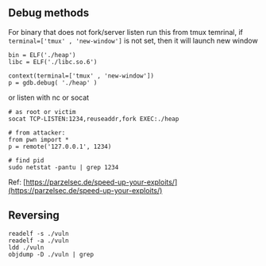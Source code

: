 
## Debug methods
For binary that does not fork/server listen
run this from tmux temrinal, if `terminal=['tmux' , 'new-window']` is not set, then it will launch new window
```
bin = ELF('./heap')
libc = ELF('./libc.so.6')

context(terminal=['tmux' , 'new-window'])
p = gdb.debug( './heap' ) 
```

or listen with nc or socat
```
# as root or victim
socat TCP-LISTEN:1234,reuseaddr,fork EXEC:./heap

# from attacker:
from pwn import *
p = remote('127.0.0.1', 1234)

# find pid
sudo netstat -pantu | grep 1234

```

Ref:
[https://parzelsec.de/speed-up-your-exploits/](https://parzelsec.de/speed-up-your-exploits/)

## Reversing

```
readelf -s ./vuln
readelf -a ./vuln
ldd ./vuln
objdump -D ./vuln | grep
```